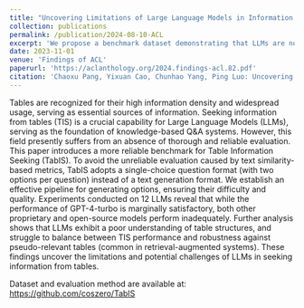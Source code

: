```yaml
---
title: "Uncovering Limitations of Large Language Models in Information Seeking from Tables"
collection: publications
permalink: /publication/2024-08-10-ACL
excerpt: 'We propose a benchmark dataset demonstrating that LLMs are not good at seeking information from tables.'
date: 2023-11-01
venue: 'Findings of ACL'
paperurl: 'https://aclanthology.org/2024.findings-acl.82.pdf'
citation: 'Chaoxu Pang, Yixuan Cao, Chunhao Yang, Ping Luo: Uncovering Limitations of Large Language Models in Information Seeking from Tables. In ACL (Findings), 2024.'
---
```


Tables are recognized for their high information density and widespread usage, serving as essential sources of information. Seeking information from tables (TIS) is a crucial capability for Large Language Models (LLMs), serving as the foundation of knowledge-based Q&A systems. However, this field presently suffers from an absence of thorough and reliable evaluation. This paper introduces a more reliable benchmark for Table Information Seeking (TabIS). To avoid the unreliable evaluation caused by text similarity-based metrics, TabIS adopts a single-choice question format (with two options per question) instead of a text generation format. We establish an effective pipeline for generating options, ensuring their difficulty and quality. Experiments conducted on 12 LLMs reveal that while the performance of GPT-4-turbo is marginally satisfactory, both other proprietary and open-source models perform inadequately. Further analysis shows that LLMs exhibit a poor understanding of table structures, and struggle to balance between TIS performance and robustness against pseudo-relevant tables (common in retrieval-augmented systems). These findings uncover the limitations and potential challenges of LLMs in seeking information from tables. 


Dataset and evaluation method are available at: https://github.com/coszero/TabIS
